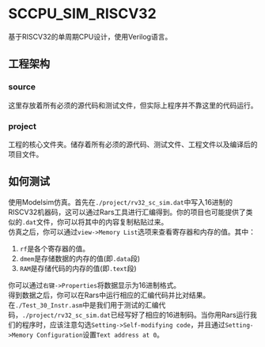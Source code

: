 # SCCPU_SIM_RISCV32
基于RISCV32的单周期CPU设计，使用Verilog语言。
## 工程架构
### source
这里存放着所有必须的源代码和测试文件，但实际上程序并不靠这里的代码运行。
### project
工程的核心文件夹。储存着所有必须的源代码、测试文件、工程文件以及编译后的项目文件。

## 如何测试
使用Modelsim仿真。首先在`./project/rv32_sc_sim.dat`中写入16进制的RISCV32机器码，这可以通过Rars工具进行汇编得到。你的项目也可能提供了类似的`.dat`文件，你可以将其中的内容复制粘贴过来。  
仿真之后，你可以通过`view->Memory List`选项来查看寄存器和内存的值。其中：
1. `rf`是各个寄存器的值。
2. `dmem`是存储数据的内存的值(即`.data`段)
3. `RAM`是存储代码的内存的值(即`.text`段)

你可以通过`右键->Properties`将数据显示为16进制格式。  
得到数据之后，你可以在Rars中运行相应的汇编代码并比对结果。   
在`./Test_30_Instr.asm`中是我们用于测试的汇编代码，`./project/rv32_sc_sim.dat`已经写好了相应的16进制码。当你用Rars运行我们的程序时，应该注意勾选`Setting->Self-modifying code`，并且通过`Setting->Memory Configuration`设置`Text address at 0`。